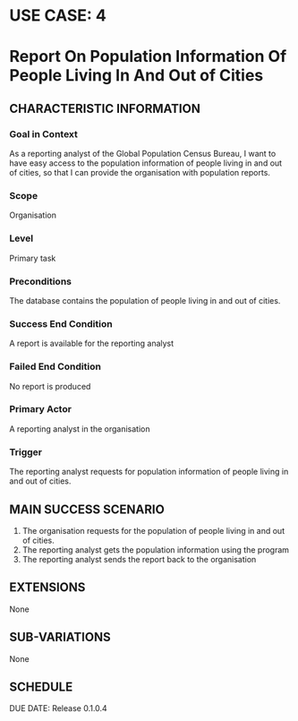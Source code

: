 # USE CASE: 4
# Report On Population Information Of People Living In And Out of Cities

## CHARACTERISTIC INFORMATION
### Goal in Context
As a reporting analyst of the Global Population Census Bureau, I want to have easy access to the population information of people living in and out of cities, so that I can provide the organisation with population reports.
### Scope
Organisation
### Level
Primary task
### Preconditions
The database contains the population of people living in and out of cities.
### Success End Condition
A report is available for the reporting analyst
### Failed End Condition
No report is produced
### Primary Actor
A reporting analyst in the organisation
### Trigger
The reporting analyst requests for population information of people living in and out of cities.

## MAIN SUCCESS SCENARIO
1. The organisation requests for the population of people living in and out of cities.
2. The reporting analyst gets the population information using the program
3. The reporting analyst sends the report back to the organisation

## EXTENSIONS
None

## SUB-VARIATIONS
None

## SCHEDULE
DUE DATE: Release 0.1.0.4
